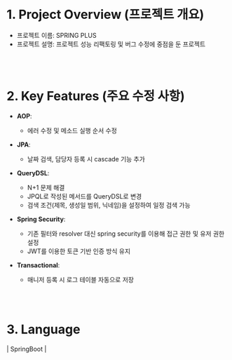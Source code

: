 <br/>
<br/>

# 1. Project Overview (프로젝트 개요)
- 프로젝트 이름: SPRING PLUS
- 프로젝트 설명: 프로젝트 성능 리팩토링 및 버그 수정에 중점을 둔 프로젝트

<br/>
<br/>


# 2. Key Features (주요 수정 사항)
- **AOP**:
  - 에러 수정 및 메소드 실행 순서 수정

- **JPA**:
  - 날짜 검색, 담당자 등록 시 cascade 기능 추가

- **QueryDSL**:
  - N+1 문제 해결
  - JPQL로 작성된 메서드를 QueryDSL로 변경
  - 검색 조건(제목, 생성일 범위, 닉네임)을 설정하여 일정 검색 가능

- **Spring Security**:
  - 기존 필터와 resolver 대신 spring security를 이용해 접근 권한 및 유저 권한 설정
  - JWT를 이용한 토큰 기반 인증 방식 유지

- **Transactional**:
  - 매니저 등록 시 로그 테이블 자동으로 저장


<br/>
<br/>


# 3. Language 
| SpringBoot | 


<br/>



